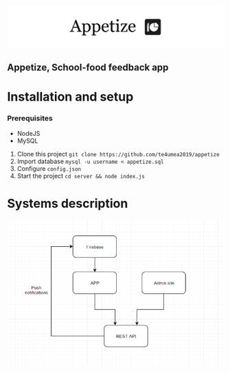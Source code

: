 ![](assets/banner.png)

## Appetize, School-food feedback app

# Installation and setup

### Prerequisites

-   NodeJS
-   MySQL

1. Clone this project `git clone https://github.com/te4umea2019/appetize`
1. Import database `mysql -u username < appetize.sql`
1. Configure `config.json`
1. Start the project `cd server && node index.js`

# Systems description

![](assets/klassdiagram.png)
